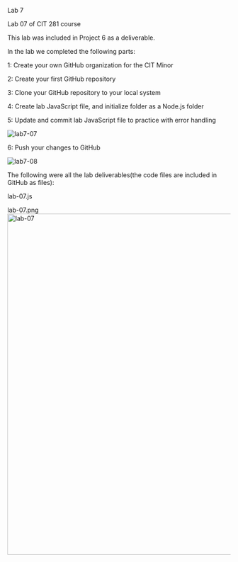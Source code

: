 Lab 7

Lab 07 of CIT 281 course

This lab was included in Project 6 as a deliverable.

In the lab we completed the following parts:

1: Create your own GitHub organization for the CIT Minor

2: Create your first GitHub repository

3: Clone your GitHub repository to your local system

4: Create lab JavaScript file, and initialize folder as a Node.js folder

5: Update and commit lab JavaScript file to practice with error handling

![lab7-07](https://github.com/isigala4/cit281-lab7/assets/133719793/611f591d-330e-4396-840a-aca1e3c88fbe)

6: Push your changes to GitHub

![lab7-08](https://github.com/isigala4/cit281-lab7/assets/133719793/7f80a104-203f-4f75-9b16-cffbfe88e058)

The following were all the lab deliverables(the code files are included in GitHub as files):

lab-07.js

lab-07.png
<img width="770" alt="lab-07" src="https://github.com/isigala4/cit281-lab7/assets/133719793/fae018ad-54cd-49ba-b9f9-70c3aec00714">

